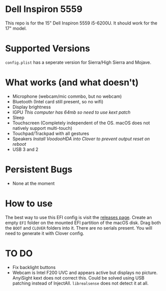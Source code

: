 # Dell Inspiron 5559

This repo is for the 15" Dell Inspiron 5559 i5-6200U. It should work for the 17" model.

# Supported Versions

`config.plist` has a seperate version for Sierra/High Sierra and Mojave.

# What works (and what doesn't)

* Microphone (webcam/mic commbo, but no webcam)
* Bluetooth (Intel card still present, so no wifi)
* Display brightness
* IGPU *This computer has 64mb so need to use kext patch*
* Sleep
* Touchscreen (Completely independent of the OS. macOS does not natively support multi-touch)
* Touchpad/Trackpad with all gestures
* Speakers *Install VoodooHDA into Clover to prevent output reset on reboot*
* USB 3 and 2

# Persistent Bugs

* None at the moment


# How to use

The best way to use this EFI config is visit the [releases page](https://github.com/cbabb/dell-5559/releases). Create an empty `EFI` folder on the mounted EFI partition of the macOS disk. Drag both the `BOOT` and `CLOVER` folders into it. There are no serials present. You will need to generate it with Clover config.

# TO DO

* Fix backlight buttons
* Webcam is Intel F200 UVC and appears active but displays no picture. AnyiSight kext does not correct this. Could be solved using USB patching instead of InjectAll. `librealsense` does not detect it at all.
